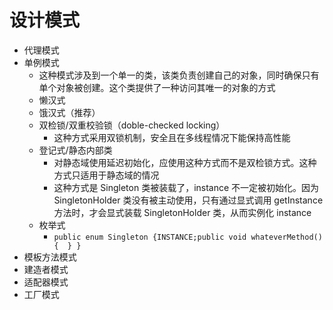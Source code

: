 # 设计模式

- 代理模式
- 单例模式
  - 这种模式涉及到一个单一的类，该类负责创建自己的对象，同时确保只有单个对象被创建。这个类提供了一种访问其唯一的对象的方式
  - 懒汉式
  - 饿汉式（推荐）
  - 双检锁/双重校验锁（doble-checked locking）
    - 这种方式采用双锁机制，安全且在多线程情况下能保持高性能
  - 登记式/静态内部类
    - 对静态域使用延迟初始化，应使用这种方式而不是双检锁方式。这种方式只适用于静态域的情况
    - 这种方式是 Singleton 类被装载了，instance 不一定被初始化。因为 SingletonHolder  类没有被主动使用，只有通过显式调用 getInstance 方法时，才会显式装载 SingletonHolder 类，从而实例化  instance
  - 枚举式
    - `public enum Singleton {INSTANCE;public void whateverMethod() {  } }`
- 模板方法模式
- 建造者模式
- 适配器模式
- 工厂模式